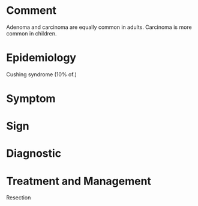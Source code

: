 # Comment

Adenoma and carcinoma are equally common in adults.
Carcinoma is more common in children.

# Epidemiology

Cushing syndrome
(10% of.)

# Symptom

# Sign

# Diagnostic

# Treatment and Management

Resection
